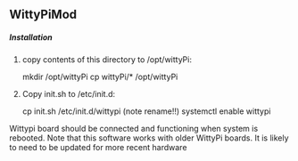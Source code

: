 ## WittyPiMod

##### Installation

1. copy contents of this directory to /opt/wittyPi:

   mkdir /opt/wittyPi
   cp wittyPi/* /opt/wittyPi

2. Copy init.sh to /etc/init.d:

   cp init.sh /etc/init.d/wittypi (note rename!!)
   systemctl enable wittypi

Wittypi board should be connected and functioning when system is rebooted. Note that this software works with
older WittyPi boards. It is likely to need to be updated for more recent hardware
